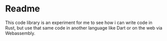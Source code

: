 # Readme

This code library is an experiment for me to see how i can write code in Rust,
but use that same code in another language like Dart or on the web via
Webassembly.
